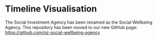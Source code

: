 # Timeline Visualisation
The Social Investment Agency has been renamed as the Social Wellbeing Agency. This repository has been moved to our new GitHub page: https://github.com/nz-social-wellbeing-agency
